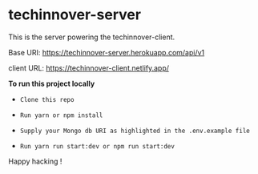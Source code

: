 # techinnover-server

This is the server powering the techinnover-client. 

Base URI: https://techinnover-server.herokuapp.com/api/v1

client URL: https://techinnover-client.netlify.app/

**To run this project locally**

- `Clone this repo`

- `Run yarn or npm install`

- `Supply your Mongo db URI as highlighted in the .env.example file`

- `Run yarn run start:dev or npm run start:dev`


Happy hacking !
